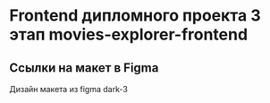 
# Frontend дипломного проекта 3 этап movies-explorer-frontend 

## Ссылки на макет в Figma 

Дизайн макета из figma dark-3

